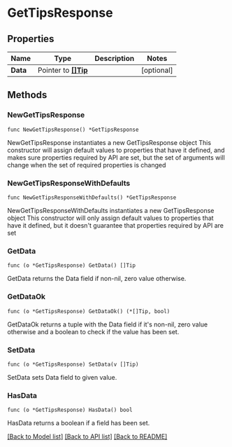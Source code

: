 # GetTipsResponse

## Properties

Name | Type | Description | Notes
------------ | ------------- | ------------- | -------------
**Data** | Pointer to [**[]Tip**](Tip.md) |  | [optional] 

## Methods

### NewGetTipsResponse

`func NewGetTipsResponse() *GetTipsResponse`

NewGetTipsResponse instantiates a new GetTipsResponse object
This constructor will assign default values to properties that have it defined,
and makes sure properties required by API are set, but the set of arguments
will change when the set of required properties is changed

### NewGetTipsResponseWithDefaults

`func NewGetTipsResponseWithDefaults() *GetTipsResponse`

NewGetTipsResponseWithDefaults instantiates a new GetTipsResponse object
This constructor will only assign default values to properties that have it defined,
but it doesn't guarantee that properties required by API are set

### GetData

`func (o *GetTipsResponse) GetData() []Tip`

GetData returns the Data field if non-nil, zero value otherwise.

### GetDataOk

`func (o *GetTipsResponse) GetDataOk() (*[]Tip, bool)`

GetDataOk returns a tuple with the Data field if it's non-nil, zero value otherwise
and a boolean to check if the value has been set.

### SetData

`func (o *GetTipsResponse) SetData(v []Tip)`

SetData sets Data field to given value.

### HasData

`func (o *GetTipsResponse) HasData() bool`

HasData returns a boolean if a field has been set.


[[Back to Model list]](../README.md#documentation-for-models) [[Back to API list]](../README.md#documentation-for-api-endpoints) [[Back to README]](../README.md)


